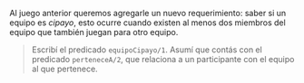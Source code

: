 Al juego anterior queremos agregarle un nuevo requerimiento: saber si un equipo es _cipayo_, esto ocurre cuando existen al menos dos miembros del equipo que también juegan para otro equipo. 

> Escribí el predicado `equipoCipayo/1`. Asumí que contás con el predicado `perteneceA/2`, que relaciona a un participante con el equipo al que pertenece. 



